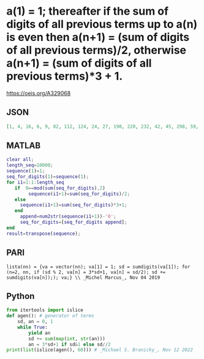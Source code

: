 # a\(1\) \= 1; thereafter if the sum of digits of all previous terms up to a\(n\) is even then a\(n\+1\) \= \(sum of digits of all previous terms\)/2, otherwise a\(n\+1\) \= \(sum of digits of all previous terms\)\*3 \+ 1\.
https://oeis.org/A329068
## JSON
```JSON
[1, 4, 16, 6, 9, 82, 112, 124, 24, 27, 190, 220, 232, 42, 45, 298, 59, 66, 72, 460, 490, 88, 96, 622, 652, 115, 712, 742, 130, 132, 135, 838, 149, 156, 162, 1000, 167, 174, 180, 1108, 1138, 196, 204, 207, 1270, 1300, 1312, 222, 225, 1378, 239, 246, 252, 1540, 1570, 268, 276]
```
## MATLAB
```MATLAB
clear all;
length_seq=10000;
sequence(1)=1;
seq_for_digits(1)=sequence(1);
for i1=1:1:length_seq
   if  0==mod(sum(seq_for_digits),2)
        sequence(i1+1)=sum(seq_for_digits)/2;
   else
     sequence(i1+1)=sum(seq_for_digits)*3+1;
   end
     append=num2str(sequence(i1+1))-'0';
     seq_for_digits=[seq_for_digits append];
end
result=transpose(sequence);
```
## PARI
```PARI
lista(nn) = {va = vector(nn); va[1] = 1; sd = sumdigits(va[1]); for (n=2, nn, if (sd % 2, va[n] = 3*sd+1, va[n] = sd/2); sd += sumdigits(va[n]);); va;} \\ _Michel Marcus_, Nov 04 2019
```
## Python
```Python
from itertools import islice
def agen(): # generator of terms
    sd, an = 0, 1
    while True:
        yield an
        sd += sum(map(int, str(an)))
        an = 3*sd+1 if sd&1 else sd//2
print(list(islice(agen(), 60))) # _Michael S. Branicky_, Nov 12 2022
```
